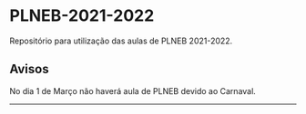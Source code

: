 # PLNEB-2021-2022

Repositório para utilização das aulas de PLNEB 2021-2022.

## Avisos 

No dia 1 de Março não haverá aula de PLNEB devido ao Carnaval.
___

